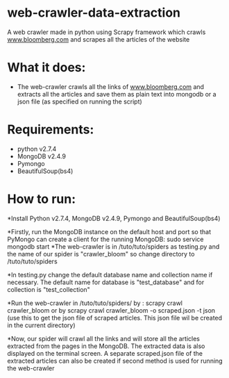 web-crawler-data-extraction
===========================

A web crawler made in python using Scrapy framework which crawls www.bloomberg.com and scrapes all the articles of the website

What it does:
=============
* The web-crawler crawls all the links of www.bloomberg.com and extracts all the articles and save them as plain text into mongodb or a json file (as specified on running the script)

Requirements:
============

* python v2.7.4
* MongoDB v2.4.9
* Pymongo
* BeautifulSoup(bs4)

How to run:
===========
*Install Python v2.7.4, MongoDB v2.4.9, Pymongo and BeautifulSoup(bs4)

*Firstly, run the MongoDB instance on the default host and port so that PyMongo can create a client for the running MongoDB:
      sudo service mongodb start
*The web-crawler is in /tuto/tuto/spiders as testing.py and the name of our spider is "crawler_bloom" so change directory to  /tuto/tuto/spiders

*In testing.py change the default database name and collection name if necessary. The default name for database is "test_database" and for collection is "test_collection"

*Run the web-crawler in /tuto/tuto/spiders/ by :
    scrapy crawl crawler_bloom
                or by
    scrapy crawl crawler_bloom -o scraped.json -t json
(use this to get the json file of scraped articles. This json file wil be created in the current directory)

*Now, our spider will crawl all the links and will store all the articles extracted from the pages in the MongoDB. The extracted data is also displayed on the terminal screen. A separate scraped.json file of the extracted articles can also be created if second method is used for running the web-crawler
